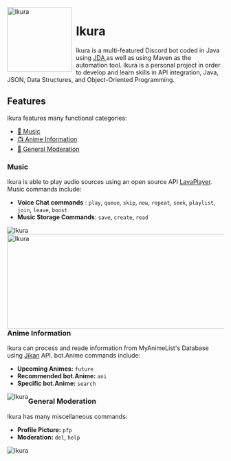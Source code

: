 <img width="150" height="150" align="left" style="float: left; margin: 0 10px 0 0;" alt="Ikura" src="https://i.imgur.com/Xwfeijp.png">  

# Ikura

Ikura is a multi-featured Discord bot coded in Java using <a href= https://github.com/DV8FromTheWorld/JDA>JDA </a> as well as using Maven
 as the automation tool. Ikura is a personal project in order to develop and learn skills in API integration, Java, JSON, Data Structures, and Object-Oriented Programming.
    
 
 ## Features
  Ikura features many functional categories:
 * [🎵 Music](#Music)
 * [📺 Anime Information](#Anime-Information)
 * [📅 General Moderation](#General-Moderation)
 
 ### Music
 Ikura is able to play audio sources using an open source API 
 <a href= https://github.com/sedmelluq/lavaplayer>LavaPlayer</a>. Music commands include:
 * **Voice Chat commands** : `play`, `queue`, `skip`, `now`, `repeat`, `seek`, `playlist`, `join`, `leave`, `boost`
 * **Music Storage Commands**: `save`, `create`, `read`


  <img style="float: left;" alt="Ikura" src="https://i.imgur.com/OiUjDRh.png">  

           
 <img width="627" height="220" style="float: left; margin: 0 10px 0 0;" alt="Ikura" src="https://i.imgur.com/M627ihs.png">  
 
  ### Anime Information
  Ikura can process and reade information from MyAnimeList's Database using <a href= https://github.com/jikan-me/jikan>Jikan</a> API. bot.Anime commands include:
  * **Upcoming Animes:** `future`
  * **Recommended bot.Anime:** `ani`
  * **Specific bot.Anime:** `search` 
  
   <img style="float: left;" alt="Ikura" src="https://i.imgur.com/kYi7uTV.png">  
 
   ### General Moderation
   
   Ikura has many miscellaneous commands:
   * **Profile Picture:** `pfp`
   * **Moderation:** `del`, `help`
   
   <img  style="float: left; margin: 0 10px 0 0;" alt="Ikura" src="https://i.imgur.com/7wOWfnQ.png">  
   
   
  
 
 
 
 
 
